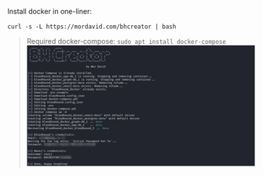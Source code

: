 Install docker in one-liner:
```
curl -s -L https://mordavid.com/bhcreator | bash
```
> Required docker-compose: ``` sudo apt install docker-compose ```
![BHCreator Screenshot](./bhcreator_screenshot.jpg)
